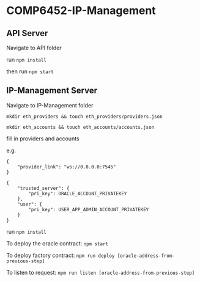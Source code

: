 # COMP6452-IP-Management

## API Server

Navigate to API folder

run `npm install`

then run `npm start`

## IP-Management Server

Navigate to IP-Management folder

`mkdir eth_providers && touch eth_providers/providers.json`

`mkdir eth_accounts && touch eth_accounts/accounts.json`

fill in providers and accounts

e.g.

```
{
    "provider_link": "ws://0.0.0.0:7545"
}
```

```
{
    "trusted_server": {
        "pri_key": ORACLE_ACCOUNT_PRIVATEKEY
    },
    "user": {
        "pri_key": USER_APP_ADMIN_ACCOUNT_PRIVATEKEY
    }
}
```

run `npm install`

To deploy the oracle contract: `npm start`

To deploy factory contract: `npm run deploy [oracle-address-from-previous-step]`

To listen to request: `npm run listen [oracle-address-from-previous-step]`
